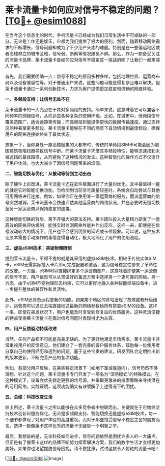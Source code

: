 # 莱卡流量卡如何应对信号不稳定的问题？[[TG💪+ @esim1088](https://t.me/s/esim1088)]

在当今这个信息化的时代，手机流量卡已经成为我们日常生活中不可或缺的一部分。无论是工作还是娱乐，它都为我们提供了极大的便利。然而，随着移动网络需求的不断增长，信号问题却成为了不少用户头疼的难题。特别是在一些偏远地区或者高楼林立的城市区域，信号弱、断网等情况屡见不鲜。那么，作为一款备受关注的流量卡品牌，莱卡流量卡是如何应对信号不稳定这一挑战的呢？让我们一起来深入了解。

首先，我们需要明确一点：信号不稳定的原因多种多样，包括地理位置、运营商布局以及设备兼容性等。对于普通用户来说，这些问题可能显得复杂且难以解决。但莱卡流量卡通过一系列创新技术，力求为用户提供更加稳定和流畅的网络体验。

**一、多频段支持：让信号无处不在**

莱卡流量卡的一大亮点在于其对多频段的支持。简单来说，这意味着它可以兼容不同频率的网络信号，从而适应各种复杂的使用环境。比如，在城市中，低频段信号覆盖范围广，适合远距离传输；而高频段则能提供更快的数据传输速度。通过支持这两种甚至更多频段，莱卡流量卡能够在不同的场景下自动切换到最佳频段，确保用户的网络连接始终处于最优状态。

想象一下，当你身处一座高楼密集的大都市时，传统的单频段SIM卡可能会因为周围建筑物阻挡而导致信号中断。而莱卡流量卡凭借其多频段特性，能够迅速找到未被遮挡的最佳路径，从而避免了这种情况的发生。这种智能化的操作方式不仅提升了用户体验，也大大减少了因信号问题带来的烦恼。

**二、智能切换与优化：从被动等待到主动出击**

除了硬件上的改进，莱卡流量卡还在软件层面进行了大量的优化。其中最值得一提的就是它的智能切换功能。当检测到当前信号质量较差时，系统会自动尝试与其他可用网络进行连接。例如，如果你正在使用某一家运营商的服务，而该运营商的信号突然减弱，莱卡流量卡会快速评估其他运营商的网络状况，并在必要时无缝切换至另一家运营商以保持稳定的连接。

这种智能切换的背后，离不开强大的算法支持。莱卡团队投入大量精力研发了一套高效的网络评估机制，能够实时监测网络性能并作出反应。这样一来，即使是在信号波动较大的情况下，用户也不会感到明显的延迟或卡顿现象。可以说，这种技术让原本需要手动操作的事情变得自动化，极大地简化了用户的使用流程。

**三、虚拟eSIM技术：突破物理限制**

提到莱卡流量卡，不得不提的就是其采用的虚拟eSIM技术。相较于传统实体SIM卡，eSIM无需实际插入卡片即可完成配置和激活，这为信号稳定性带来了革命性的改变。一方面，eSIM可以直接绑定多个运营商账户，这意味着即便某一运营商的信号不佳，用户依然可以从预设好的备选方案中选择另一个更可靠的网络。另一方面，由于eSIM不受物理形态约束，它可以更好地融入各种智能终端设备中，进一步提升整体的兼容性和灵活性。

此外，eSIM还具备远程更新的功能。如果某个地区的基站出现了故障或者升级维护，运营商可以通过云端直接推送最新的网络参数给所有搭载eSIM的设备。这样一来，即使在突发状况下，用户也能及时享受到修复后的优质服务。这种灵活便捷的特点使得莱卡流量卡在面对信号问题时表现得尤为从容。

**四、用户反馈驱动持续改进**

当然，任何产品都不可能是完美无缺的。为了更好地满足市场需求，莱卡流量卡非常重视用户的反馈意见。他们建立了一套完善的客户服务体系，鼓励每一位使用者分享自己的使用经历和遇到的问题。基于这些宝贵的建议，研发团队会定期推出新的版本更新，不断完善产品的各项功能。

例如，有部分用户反映，在某些特定场景下（如地下室或隧道内），信号仍然不够理想。针对这个问题，莱卡流量卡专门开发了一项名为“深场模式”的特殊模式。在这种模式下，设备会优先锁定更强的信号源，并采取更激进的搜索策略来寻找潜在的可用网络。实践证明，这项功能确实有效缓解了上述情况下的困扰。

**五、总结：科技改变生活**

综上所述，莱卡流量卡之所以能够在众多竞争者中脱颖而出，关键就在于它始终坚持技术创新和服务优化。无论是多频段支持、智能切换还是虚拟eSIM技术，每一个细节都体现了对用户体验的高度重视。而对于那些饱受信号不稳定之苦的朋友而言，选择一款像莱卡这样优秀的流量卡无疑是一个明智之举。

最后，我想说的是，无论科技如何进步，信号问题依然是困扰许多人的一大痛点。但正是有了像莱卡这样的品牌不断努力探索解决方案，我们的数字生活才变得更加美好。如果你也渴望摆脱信号困扰，请不要犹豫，试试这款令人惊艳的流量卡吧！

[[TG💪+ @esim1088](https://t.me/s/esim1088) ![Image](https://i.postimg.cc/4NQfJmqS/Snipaste-2025-05-13-00-14-12.png)]